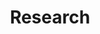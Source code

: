 ---
title: Research
description: Research everything, more than web3, investing, web2~
image: /site/cate-research.png

# Badge style
style:
    background: "#2a9d8f"
    color: "#fff"
---